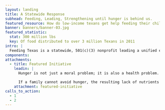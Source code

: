```yaml
---
layout: landing
title: A Statewide Response
subhead: Feeding, Leading, Strengthening until hunger is behind us.
featured_resource: How do low-income texans get help feeding their children?
banner: banners/banner-03.jpg
featured_statistic:
  stat: 300 million lbs
  key: Of food distributed to over 3 million Texans in 2011
intro: |
  Feeding Texas is a statewide, 501(c)(3) nonprofit leading a unified effort for a hunger-free Texas. We feed millions of struggling Texans through our statewide network of food banks; strengthen the collective response to hunger through collaboration and scaling success; and lead the public conversation to solve hunger in our state.
components:
attachments:
  - title: Featured Initiative
    leadin: |
      Hunger is not just a moral problem; it is also a health problem.

      If a family cannot avoid hunger, the resulting lack of nutrients reduces the body’s defenses against sickness, contributing to depressed student achievement, lowered worker productivity and avoidable health care costs.
    attachment: featured-initiative
calls_to_action:
  - 1
  - 2
---
```

